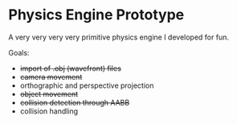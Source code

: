 # Physics Engine Prototype

A very very very very primitive physics engine I developed for fun.

Goals: 
- ~~import of .obj (wavefront) files~~
- ~~camera movement~~
- orthographic and perspective projection
- ~~object movement~~
- ~~collision detection through AABB~~
- collision handling 
